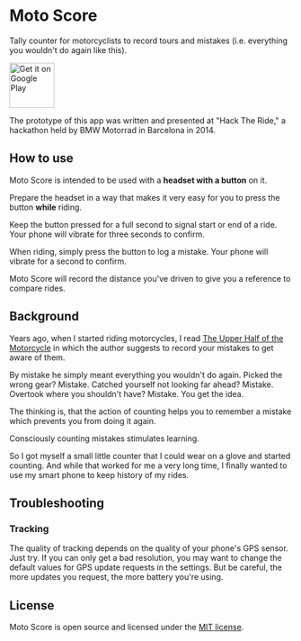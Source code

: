 # Moto Score

Tally counter for motorcyclists to record tours and mistakes (i.e. everything
you wouldn't do again like this).

<a href="https://play.google.com/store/apps/details?id=de.markusfisch.android.motoscore"><img alt="Get it on Google Play" src="https://play.google.com/intl/en_us/badges/images/generic/en_badge_web_generic.png" height="80"/></a>

The prototype of this app was written and presented at "Hack The Ride,"
a hackathon held by BMW Motorrad in Barcelona in 2014.

## How to use

Moto Score is intended to be used with a __headset with a button__ on it.

Prepare the headset in a way that makes it very easy for you to press
the button __while__ riding.

Keep the button pressed for a full second to signal start or end of a ride.
Your phone will vibrate for three seconds to confirm.

When riding, simply press the button to log a mistake.
Your phone will vibrate for a second to confirm.

Moto Score will record the distance you've driven to give you a reference
to compare rides.

## Background

Years ago, when I started riding motorcycles, I read
[The Upper Half of the Motorcycle][1] in which the author suggests
to record your mistakes to get aware of them.

By mistake he simply meant everything you wouldn't do again.
Picked the wrong gear? Mistake.
Catched yourself not looking far ahead? Mistake.
Overtook where you shouldn't have? Mistake.
You get the idea.

The thinking is, that the action of counting helps you to remember a
mistake which prevents you from doing it again.

Consciously counting mistakes stimulates learning.

So I got myself a small little counter that I could wear on a glove
and started counting. And while that worked for me a very long time,
I finally wanted to use my smart phone to keep history of my rides.

## Troubleshooting

### Tracking

The quality of tracking depends on the quality of your phone's GPS sensor.
Just try. If you can only get a bad resolution, you may want to change the
default values for GPS update requests in the settings. But be careful, the
more updates you request, the more battery you're using.

## License

Moto Score is open source and licensed under the [MIT license][3].

[1]:http://www.amazon.com/The-Upper-Half-Motorcycle-Machine/dp/1884313752
[3]:http://www.opensource.org/licenses/mit-license.php
